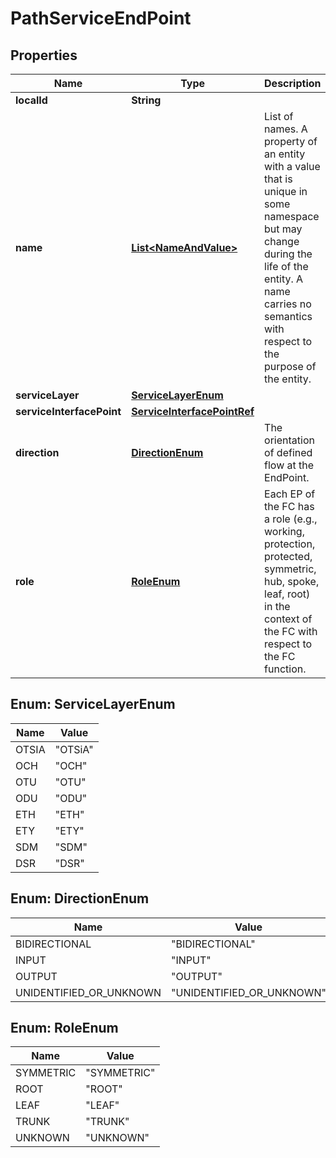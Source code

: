
# PathServiceEndPoint

## Properties
Name | Type | Description | Notes
------------ | ------------- | ------------- | -------------
**localId** | **String** |  |  [optional]
**name** | [**List&lt;NameAndValue&gt;**](NameAndValue.md) | List of names. A property of an entity with a value that is unique in some namespace but may change during the life of the entity. A name carries no semantics with respect to the purpose of the entity. |  [optional]
**serviceLayer** | [**ServiceLayerEnum**](#ServiceLayerEnum) |  |  [optional]
**serviceInterfacePoint** | [**ServiceInterfacePointRef**](ServiceInterfacePointRef.md) |  |  [optional]
**direction** | [**DirectionEnum**](#DirectionEnum) | The orientation of defined flow at the EndPoint. |  [optional]
**role** | [**RoleEnum**](#RoleEnum) | Each EP of the FC has a role (e.g., working, protection, protected, symmetric, hub, spoke, leaf, root)  in the context of the FC with respect to the FC function.  |  [optional]


<a name="ServiceLayerEnum"></a>
## Enum: ServiceLayerEnum
Name | Value
---- | -----
OTSIA | &quot;OTSiA&quot;
OCH | &quot;OCH&quot;
OTU | &quot;OTU&quot;
ODU | &quot;ODU&quot;
ETH | &quot;ETH&quot;
ETY | &quot;ETY&quot;
SDM | &quot;SDM&quot;
DSR | &quot;DSR&quot;


<a name="DirectionEnum"></a>
## Enum: DirectionEnum
Name | Value
---- | -----
BIDIRECTIONAL | &quot;BIDIRECTIONAL&quot;
INPUT | &quot;INPUT&quot;
OUTPUT | &quot;OUTPUT&quot;
UNIDENTIFIED_OR_UNKNOWN | &quot;UNIDENTIFIED_OR_UNKNOWN&quot;


<a name="RoleEnum"></a>
## Enum: RoleEnum
Name | Value
---- | -----
SYMMETRIC | &quot;SYMMETRIC&quot;
ROOT | &quot;ROOT&quot;
LEAF | &quot;LEAF&quot;
TRUNK | &quot;TRUNK&quot;
UNKNOWN | &quot;UNKNOWN&quot;



